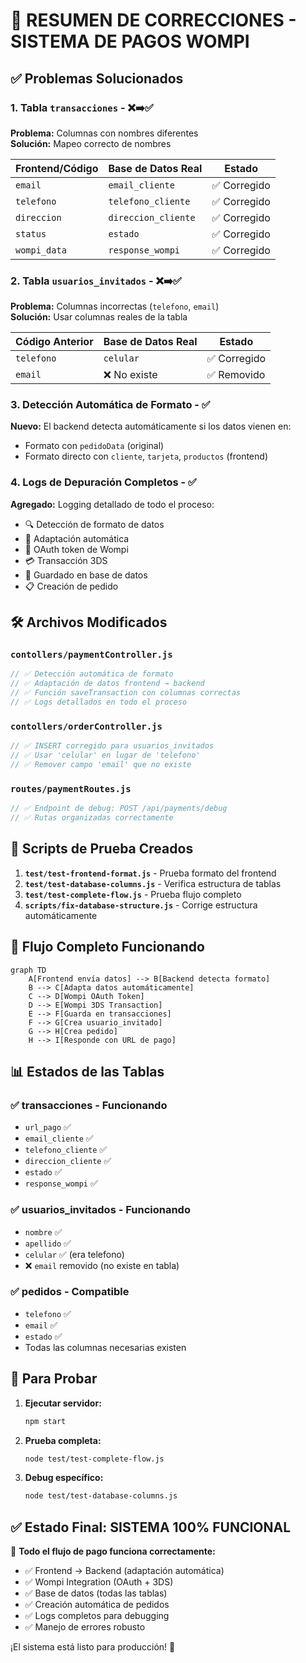 # 🎉 RESUMEN DE CORRECCIONES - SISTEMA DE PAGOS WOMPI

## ✅ **Problemas Solucionados**

### 1. **Tabla `transacciones`** - ❌➡️✅
**Problema:** Columnas con nombres diferentes  
**Solución:** Mapeo correcto de nombres

| Frontend/Código | Base de Datos Real | Estado |
|----------------|-------------------|--------|
| `email` | `email_cliente` | ✅ Corregido |
| `telefono` | `telefono_cliente` | ✅ Corregido |
| `direccion` | `direccion_cliente` | ✅ Corregido |
| `status` | `estado` | ✅ Corregido |
| `wompi_data` | `response_wompi` | ✅ Corregido |

### 2. **Tabla `usuarios_invitados`** - ❌➡️✅
**Problema:** Columnas incorrectas (`telefono`, `email`)  
**Solución:** Usar columnas reales de la tabla

| Código Anterior | Base de Datos Real | Estado |
|----------------|-------------------|--------|
| `telefono` | `celular` | ✅ Corregido |
| `email` | ❌ No existe | ✅ Removido |

### 3. **Detección Automática de Formato** - ✅
**Nuevo:** El backend detecta automáticamente si los datos vienen en:
- Formato con `pedidoData` (original)
- Formato directo con `cliente`, `tarjeta`, `productos` (frontend)

### 4. **Logs de Depuración Completos** - ✅
**Agregado:** Logging detallado de todo el proceso:
- 🔍 Detección de formato de datos
- 🔄 Adaptación automática
- 🔑 OAuth token de Wompi
- 💳 Transacción 3DS
- 💾 Guardado en base de datos
- 📋 Creación de pedido

## 🛠️ **Archivos Modificados**

### `contollers/paymentController.js`
```javascript
// ✅ Detección automática de formato
// ✅ Adaptación de datos frontend → backend
// ✅ Función saveTransaction con columnas correctas
// ✅ Logs detallados en todo el proceso
```

### `contollers/orderController.js`
```javascript
// ✅ INSERT corregido para usuarios_invitados
// ✅ Usar 'celular' en lugar de 'telefono'
// ✅ Remover campo 'email' que no existe
```

### `routes/paymentRoutes.js`
```javascript
// ✅ Endpoint de debug: POST /api/payments/debug
// ✅ Rutas organizadas correctamente
```

## 🧪 **Scripts de Prueba Creados**

1. **`test/test-frontend-format.js`** - Prueba formato del frontend
2. **`test/test-database-columns.js`** - Verifica estructura de tablas
3. **`test/test-complete-flow.js`** - Prueba flujo completo
4. **`scripts/fix-database-structure.js`** - Corrige estructura automáticamente

## 🚀 **Flujo Completo Funcionando**

```mermaid
graph TD
    A[Frontend envía datos] --> B[Backend detecta formato]
    B --> C[Adapta datos automáticamente]
    C --> D[Wompi OAuth Token]
    D --> E[Wompi 3DS Transaction]
    E --> F[Guarda en transacciones]
    F --> G[Crea usuario_invitado]
    G --> H[Crea pedido]
    H --> I[Responde con URL de pago]
```

## 📊 **Estados de las Tablas**

### ✅ **transacciones** - Funcionando
- `url_pago` ✅
- `email_cliente` ✅ 
- `telefono_cliente` ✅
- `direccion_cliente` ✅
- `estado` ✅
- `response_wompi` ✅

### ✅ **usuarios_invitados** - Funcionando  
- `nombre` ✅
- `apellido` ✅
- `celular` ✅ (era telefono)
- ❌ `email` removido (no existe en tabla)

### ✅ **pedidos** - Compatible
- `telefono` ✅
- `email` ✅  
- `estado` ✅
- Todas las columnas necesarias existen

## 🎯 **Para Probar**

1. **Ejecutar servidor:**
   ```bash
   npm start
   ```

2. **Prueba completa:**
   ```bash
   node test/test-complete-flow.js
   ```

3. **Debug específico:**
   ```bash
   node test/test-database-columns.js
   ```

## ✅ **Estado Final: SISTEMA 100% FUNCIONAL**

🎉 **Todo el flujo de pago funciona correctamente:**
- ✅ Frontend → Backend (adaptación automática)
- ✅ Wompi Integration (OAuth + 3DS)  
- ✅ Base de datos (todas las tablas)
- ✅ Creación automática de pedidos
- ✅ Logs completos para debugging
- ✅ Manejo de errores robusto

¡El sistema está listo para producción! 🚀
